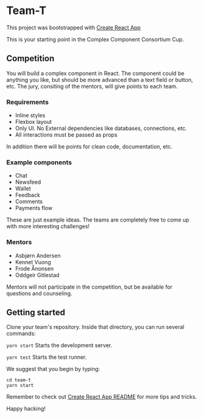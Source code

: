 # Team-T

This project was bootstrapped with [Create React App](https://github.com/complex-components/team-t/blob/master/RCA_README.md)

This is your starting point in the Complex Component Consortium Cup.


## Competition
You will build a complex component in React. The component could be anything you like, but should be more advanced than a text field or button, etc.
The jury, consiting of the mentors, will give points to each team.


### Requirements
- Inline styles
- Flexbox layout
- Only UI. No External dependencies like databases, connections, etc.
- All interactions must be passed as props

In addition there will be points for clean code, documentation, etc.


### Example components
- Chat
- Newsfeed
- Wallet
- Feedback
- Comments
- Payments flow

These are just example ideas. The teams are completely free to come up with more interesting challenges!


### Mentors
- Asbjørn Andersen
- Kennet Vuong
- Frode Ånonsen
- Oddgeir Gitlestad

Mentors will not participate in the competition, but be available for questions and counseling.

## Getting started
Clone your team's repository.
Inside that directory, you can run several commands:

  `yarn start`
    Starts the development server.

  `yarn test`
    Starts the test runner.

We suggest that you begin by typing:

  ```
  cd team-t
  yarn start
  ```

Remember to check out [Create React App README](https://github.com/complex-components/team-t/blob/master/RCA_README.md) for more tips and tricks.

Happy hacking!
